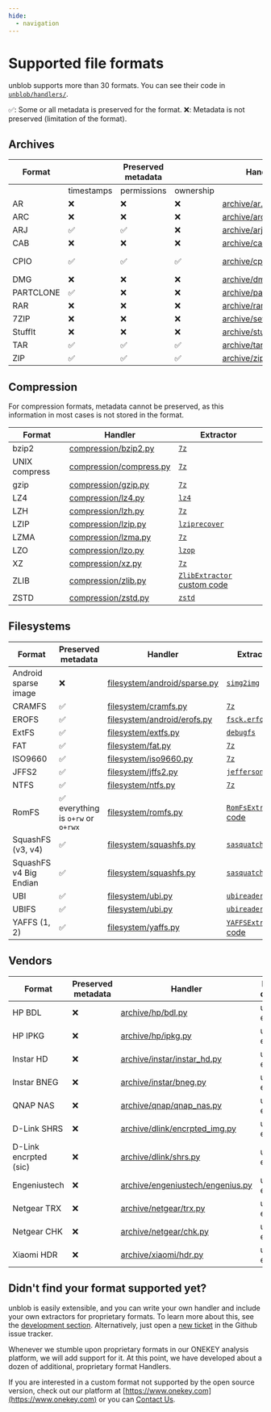 ```yaml
---
hide:
  - navigation
---
```


# Supported file formats

unblob supports more than 30 formats. You can see their code in
[`unblob/handlers/`](https://github.com/onekey-sec/unblob/blob/main/unblob/handlers/__init__.py).

✅: Some or all metadata is preserved for the format.
❌: Metadata is not preserved (limitation of the format).

## Archives

| Format  |            | Preserved metadata |           | Handler                               | Extractor command           |
| ------- | ---------- | ------------------ | --------- | ------------------------------------- | --------------------------- |
|         | timestamps | permissions        | ownership |                                       |                             |
| AR      | ❌         | ❌                 | ❌        | [archive/ar.py][ar-handler]           | [`unar`][ar-extractor]      |
| ARC     | ❌         | ❌                 | ❌        | [archive/arc.py][arc-handler]         | [`unar`][arc-extractor]     |
| ARJ     | ✅         | ✅                 | ❌        | [archive/arj.py][arj-handler]         | [`7z`][arj-extractor]       |
| CAB     | ❌         | ❌                 | ❌        | [archive/cab.py][cab-handler]         | [`7z`][cab-extractor]       |
| CPIO    | ✅         | ✅                 | ✅        | [archive/cpio.py][cpio-handler]       | unblob extractor            |
| DMG     | ❌         | ❌                 | ❌        | [archive/dmg.py][dmg-handler]         | [`7z`][dmg-extractor]       |
| PARTCLONE | ✅       | ❌                 | ❌        | [archive/partclone.py][partclone-handler] | [`partclone`][partclone-extractor] |
| RAR     | ❌         | ❌                 | ❌        | [archive/rar.py][rar-handler]         | [`unar`][rar-extractor]     |
| 7ZIP    | ❌         | ❌                 | ❌        | [archive/sevenzip.py][7zip-handler]   | [`7z`][7zip-extractor]      |
| StuffIt | ❌         | ❌                 | ❌        | [archive/stuffit.py][stuffit-handler] | [`unar`][stuffit-extractor] |
| TAR     | ✅         | ✅                 | ✅        | [archive/tar.py][tar-handler]         | [`7z`][tar-extractor]       |
| ZIP     | ✅         | ✅                 | ✅        | [archive/zip.py][zip-handler]         | [`7z`][zip-extractor]       |

[ar-handler]: https://github.com/onekey-sec/unblob/blob/main/unblob/handlers/archive/ar.py
[ar-extractor]: https://github.com/onekey-sec/unblob/blob/3008039881a0434deb75962e7999b7e35aca8271/unblob/handlers/archive/ar.py#L30
[arc-handler]: https://github.com/onekey-sec/unblob/blob/main/unblob/handlers/archive/arc.py
[arc-extractor]: https://github.com/onekey-sec/unblob/blob/3008039881a0434deb75962e7999b7e35aca8271/unblob/handlers/archive/arc.py#L44
[arj-handler]: https://github.com/onekey-sec/unblob/blob/main/unblob/handlers/archive/arj.py
[arj-extractor]: https://github.com/onekey-sec/unblob/blob/3008039881a0434deb75962e7999b7e35aca8271/unblob/handlers/archive/arj.py#L102
[cab-handler]: https://github.com/onekey-sec/unblob/blob/main/unblob/handlers/archive/cab.py
[cab-extractor]: https://github.com/onekey-sec/unblob/blob/3008039881a0434deb75962e7999b7e35aca8271/unblob/handlers/archive/cab.py#L43
[cpio-handler]: https://github.com/onekey-sec/unblob/blob/main/unblob/handlers/archive/cpio.py
[dmg-handler]: https://github.com/onekey-sec/unblob/blob/main/unblob/handlers/archive/dmg.py
[dmg-extractor]: https://github.com/onekey-sec/unblob/blob/3008039881a0434deb75962e7999b7e35aca8271/unblob/handlers/archive/dmg.py#L67-L69
[partclone-handler]: https://github.com/onekey-sec/unblob/blob/main/unblob/handlers/archive/partclone.py
[partclone-extractor]: https://github.com/onekey-sec/unblob/blob/b21b6dc291583af6b7ec9b7c3d63ee8302328841/python/unblob/handlers/archive/partclone.py#L44
[rar-handler]: https://github.com/onekey-sec/unblob/blob/main/unblob/handlers/archive/rar.py
[rar-extractor]: https://github.com/onekey-sec/unblob/blob/3008039881a0434deb75962e7999b7e35aca8271/unblob/handlers/archive/rar.py#L32
[7zip-handler]: https://github.com/onekey-sec/unblob/blob/main/unblob/handlers/archive/sevenzip.py
[7zip-extractor]: https://github.com/onekey-sec/unblob/blob/3008039881a0434deb75962e7999b7e35aca8271/unblob/handlers/archive/sevenzip.py#L58
[stuffit-handler]: https://github.com/onekey-sec/unblob/blob/main/unblob/handlers/archive/stuffit.py
[stuffit-extractor]: https://github.com/onekey-sec/unblob/blob/3008039881a0434deb75962e7999b7e35aca8271/unblob/handlers/archive/stuffit.py#L39
[tar-handler]: https://github.com/onekey-sec/unblob/blob/main/unblob/handlers/archive/tar.py
[tar-extractor]: https://github.com/onekey-sec/unblob/blob/3008039881a0434deb75962e7999b7e35aca8271/unblob/handlers/archive/tar.py#L105-L107
[zip-handler]: https://github.com/onekey-sec/unblob/blob/main/unblob/handlers/archive/zip.py
[zip-extractor]: https://github.com/onekey-sec/unblob/blob/3008039881a0434deb75962e7999b7e35aca8271/unblob/handlers/archive/zip.py#L62

## Compression

For compression formats, metadata cannot be preserved, as this information in most cases is not stored in the format.

| Format        | Handler                                     | Extractor                                     |
| ------------- | ------------------------------------------- | --------------------------------------------- |
| bzip2         | [compression/bzip2.py][bzip2-handler]       | [`7z`][bzip2-extractor]                       |
| UNIX compress | [compression/compress.py][compress-handler] | [`7z`][compress-extractor]                    |
| gzip          | [compression/gzip.py][gzip-handler]         | [`7z`][gzip-extractor]                        |
| LZ4           | [compression/lz4.py][lz4-handler]           | [`lz4`][lz4-extractor]                        |
| LZH           | [compression/lzh.py][lzh-handler]           | [`7z`][lzh-extractor]                         |
| LZIP          | [compression/lzip.py][lzip-handler]         | [`lziprecover`][lzip-extractor]               |
| LZMA          | [compression/lzma.py][lzma-handler]         | [`7z`][lzma-extractor]                        |
| LZO           | [compression/lzo.py][lzo-handler]           | [`lzop`][lzo-extractor]                       |
| XZ            | [compression/xz.py][xz-handler]             | [`7z`][xz-extractor]                          |
| ZLIB          | [compression/zlib.py][zlib-handler]         | [`ZlibExtractor` custom code][zlib-extractor] |
| ZSTD          | [compression/zstd.py][zstd-handler]         | [`zstd`][zstd-extractor]                      |

[bzip2-handler]: https://github.com/onekey-sec/unblob/blob/main/unblob/handlers/compression/bzip2.py
[bzip2-extractor]: https://github.com/onekey-sec/unblob/blob/3008039881a0434deb75962e7999b7e35aca8271/unblob/handlers/compression/bzip2.py#L139
[compress-handler]: https://github.com/onekey-sec/unblob/blob/main/unblob/handlers/compression/compress.py
[compress-extractor]: https://github.com/onekey-sec/unblob/blob/3008039881a0434deb75962e7999b7e35aca8271/unblob/handlers/compression/compress.py#L61
[gzip-handler]: https://github.com/onekey-sec/unblob/blob/main/unblob/handlers/compression/gzip.py
[gzip-extractor]: https://github.com/onekey-sec/unblob/blob/3008039881a0434deb75962e7999b7e35aca8271/unblob/handlers/compression/gzip.py#L63
[lz4-handler]: https://github.com/onekey-sec/unblob/blob/main/unblob/handlers/compression/lz4.py
[lz4-extractor]: https://github.com/onekey-sec/unblob/blob/3008039881a0434deb75962e7999b7e35aca8271/unblob/handlers/compression/lz4.py#L70
[lzh-handler]: https://github.com/onekey-sec/unblob/blob/main/unblob/handlers/compression/lzh.py
[lzh-extractor]: https://github.com/onekey-sec/unblob/blob/3008039881a0434deb75962e7999b7e35aca8271/unblob/handlers/compression/lzh.py#L58
[lzip-handler]: https://github.com/onekey-sec/unblob/blob/main/unblob/handlers/compression/lzip.py
[lzip-extractor]: https://github.com/onekey-sec/unblob/blob/3008039881a0434deb75962e7999b7e35aca8271/unblob/handlers/compression/lzip.py#L43-L45
[lzma-handler]: https://github.com/onekey-sec/unblob/blob/main/unblob/handlers/compression/lzma.py
[lzma-extractor]: https://github.com/onekey-sec/unblob/blob/3008039881a0434deb75962e7999b7e35aca8271/unblob/handlers/compression/lzma.py#L44
[lzo-handler]: https://github.com/onekey-sec/unblob/blob/main/unblob/handlers/compression/lzo.py
[lzo-extractor]: https://github.com/onekey-sec/unblob/blob/3008039881a0434deb75962e7999b7e35aca8271/unblob/handlers/compression/lzo.py#L78
[xz-handler]: https://github.com/onekey-sec/unblob/blob/main/unblob/handlers/compression/xz.py
[xz-extractor]: https://github.com/onekey-sec/unblob/blob/3008039881a0434deb75962e7999b7e35aca8271/unblob/handlers/compression/xz.py#L173
[zlib-handler]: https://github.com/onekey-sec/unblob/blob/8fe0d558265b87cb5c29dbc8f618b79297732a1a/unblob/handlers/compression/zlib.py
[zlib-extractor]: https://github.com/onekey-sec/unblob/blob/8fe0d558265b87cb5c29dbc8f618b79297732a1a/unblob/handlers/compression/zlib.py#L16-L22
[zstd-handler]: https://github.com/onekey-sec/unblob/blob/main/unblob/handlers/compression/zstd.py
[zstd-extractor]: https://github.com/onekey-sec/unblob/blob/3008039881a0434deb75962e7999b7e35aca8271/unblob/handlers/compression/zstd.py#L27

## Filesystems

| Format                 | Preserved metadata                 | Handler                                         | Extractor command                               |
| ---------------------- | ---------------------------------- | ----------------------------------------------- | ----------------------------------------------- |
| Android sparse image   | ❌                                 | [filesystem/android/sparse.py][android-handler] | [`simg2img`][android-extractor]                 |
| CRAMFS                 | ✅                                 | [filesystem/cramfs.py][cramfs-handler]          | [`7z`][cramfs-extractor]                        |
| EROFS                  | ✅                                 | [filesystem/android/erofs.py][erofs-handler]    | [`fsck.erfos`][erofs-extractor]                 |
| ExtFS                  | ✅                                 | [filesystem/extfs.py][extfs-handler]            | [`debugfs`][extfs-extractor]                    |
| FAT                    | ✅                                 | [filesystem/fat.py][fat-handler]                | [`7z`][fat-extractor]                           |
| ISO9660                | ✅                                 | [filesystem/iso9660.py][iso9660-handler]        | [`7z`][iso9660-extractor]                       |
| JFFS2                  | ✅                                 | [filesystem/jffs2.py][jffs2-handler]            | [`jefferson`][jffs2-extractor]                  |
| NTFS                   | ✅                                 | [filesystem/ntfs.py][ntfs-handler]              | [`7z`][ntfs-extractor]                          |
| RomFS                  | ✅ everything is `o+rw` or `o+rwx` | [filesystem/romfs.py][romfs-handler]            | [`RomFsExtractor` custom code][romfs-extractor] |
| SquashFS (v3, v4)      | ✅                                 | [filesystem/squashfs.py][squashfs-handler]      | [`sasquatch`][squashfs-extractor]               |
| SquashFS v4 Big Endian | ✅                                 | [filesystem/squashfs.py][squashfs-handler]      | [`sasquatch-v4-be`][squashfs-v4-be-extractor]   |
| UBI                    | ✅                                 | [filesystem/ubi.py][ubi-handler]                | [`ubireader_extract_images`][ubi-extractor]     |
| UBIFS                  | ✅                                 | [filesystem/ubi.py][ubi-handler]                | [`ubireader_extract_files`][ubifs-extractor]    |
| YAFFS (1, 2)           | ✅                                 | [filesystem/yaffs.py][yaffs-handler]            | [`YAFFSExtractor` custom code][yaffs-extractor] |

[android-handler]: https://github.com/onekey-sec/unblob/blob/main/unblob/handlers/filesystem/android/sparse.py
[android-extractor]: https://github.com/onekey-sec/unblob/blob/3008039881a0434deb75962e7999b7e35aca8271/unblob/handlers/filesystem/android/sparse.py#L61
[cramfs-handler]: https://github.com/onekey-sec/unblob/blob/main/unblob/handlers/filesystem/cramfs.py
[cramfs-extractor]: https://github.com/onekey-sec/unblob/blob/3008039881a0434deb75962e7999b7e35aca8271/unblob/handlers/filesystem/cramfs.py#L45
[erofs-handler]: https://github.com/onekey-sec/unblob/blob/main/unblob/handlers/filesystem/android/erfos.py
[erofs-extractor]: https://github.com/onekey-sec/unblob/blob/main/unblob/handlers/filesystem/android/erfos.py#L45
[extfs-handler]: https://github.com/onekey-sec/unblob/blob/main/unblob/handlers/filesystem/extfs.py
[extfs-extractor]: https://github.com/onekey-sec/unblob/blob/3008039881a0434deb75962e7999b7e35aca8271/unblob/handlers/filesystem/extfs.py#L68
[fat-handler]: https://github.com/onekey-sec/unblob/blob/main/unblob/handlers/filesystem/fat.py
[fat-extractor]: https://github.com/onekey-sec/unblob/blob/3008039881a0434deb75962e7999b7e35aca8271/unblob/handlers/filesystem/fat.py#L103
[iso9660-handler]: https://github.com/onekey-sec/unblob/blob/main/unblob/handlers/filesystem/iso9660.py
[iso9660-extractor]: https://github.com/onekey-sec/unblob/blob/3008039881a0434deb75962e7999b7e35aca8271/unblob/handlers/filesystem/iso9660.py#L111
[jffs2-handler]: https://github.com/onekey-sec/unblob/blob/main/unblob/handlers/filesystem/jffs2.py
[jffs2-extractor]: https://github.com/onekey-sec/unblob/blob/3008039881a0434deb75962e7999b7e35aca8271/unblob/handlers/filesystem/jffs2.py#L56
[ntfs-handler]: https://github.com/onekey-sec/unblob/blob/main/unblob/handlers/filesystem/ntfs.py
[ntfs-extractor]: https://github.com/onekey-sec/unblob/blob/3008039881a0434deb75962e7999b7e35aca8271/unblob/handlers/filesystem/ntfs.py#L63
[romfs-handler]: https://github.com/onekey-sec/unblob/blob/main/unblob/handlers/filesystem/romfs.py
[romfs-extractor]: https://github.com/onekey-sec/unblob/blob/3008039881a0434deb75962e7999b7e35aca8271/unblob/handlers/filesystem/romfs.py#L334-L340
[squashfs-handler]: https://github.com/onekey-sec/unblob/blob/main/unblob/handlers/filesystem/squashfs.py
[squashfs-extractor]: https://github.com/onekey-sec/unblob/blob/3008039881a0434deb75962e7999b7e35aca8271/unblob/handlers/filesystem/squashfs.py#L18-L20
[squashfs-v4-be-extractor]: https://github.com/onekey-sec/unblob/blob/3008039881a0434deb75962e7999b7e35aca8271/unblob/handlers/filesystem/squashfs.py#L233-L235
[ubi-handler]: https://github.com/onekey-sec/unblob/blob/main/unblob/handlers/filesystem/ubi.py
[ubi-extractor]: https://github.com/onekey-sec/unblob/blob/3008039881a0434deb75962e7999b7e35aca8271/unblob/handlers/filesystem/ubi.py#L105
[ubifs-extractor]: https://github.com/onekey-sec/unblob/blob/3008039881a0434deb75962e7999b7e35aca8271/unblob/handlers/filesystem/ubi.py#L82
[yaffs-handler]: https://github.com/onekey-sec/unblob/blob/main/unblob/handlers/filesystem/yaffs.py
[yaffs-extractor]: https://github.com/onekey-sec/unblob/blob/main/unblob/handlers/filesystem/yaffs.py

## Vendors

| Format                 | Preserved metadata                 | Handler                                         | Extractor command                               |
| ---------------------- | ---------------------------------- | ----------------------------------------------- | ----------------------------------------------- |
| HP BDL                 | ❌                                 | [archive/hp/bdl.py][hp-bdl]                     | unblob extractor                                |
| HP IPKG                | ❌                                 | [archive/hp/ipkg.py][hp-ipkg]                   | unblob extractor                                |
| Instar HD              | ❌                                 | [archive/instar/instar_hd.py][instar-hd]        | unblob extractor                                |
| Instar BNEG            | ❌                                 | [archive/instar/bneg.py][instar-bneg]           | unblob extractor                                |
| QNAP NAS               | ❌                                 | [archive/qnap/qnap_nas.py][qnap-nas]            | unblob extractor                                |
| D-Link SHRS            | ❌                                 | [archive/dlink/encrpted_img.py][dlink-enc]      | unblob extractor                                |
| D-Link encrpted (sic)  | ❌                                 | [archive/dlink/shrs.py][dlink-shrs]             | unblob extractor                                |
| Engeniustech           | ❌                                 | [archive/engeniustech/engenius.py][engenius]    | unblob extractor                                |
| Netgear TRX            | ❌                                 | [archive/netgear/trx.py][netgear-trx]           | unblob extractor                                |
| Netgear CHK            | ❌                                 | [archive/netgear/chk.py][netgear-chk]           | unblob extractor                                |
| Xiaomi HDR             | ❌                                 | [archive/xiaomi/hdr.py][xiaomi-hdr]             | unblob extractor                                |


[hp-bdl]: https://github.com/onekey-sec/unblob/blob/main/unblob/handlers/archive/hp/bdl.py
[hp-ipkg]: https://github.com/onekey-sec/unblob/blob/main/unblob/handlers/archive/hp/ipkg.py
[instar-hd]: https://github.com/onekey-sec/unblob/blob/main/unblob/handlers/archive/instar/instar_hd.py
[instar-bneg]: https://github.com/onekey-sec/unblob/blob/main/unblob/handlers/archive/instar/bneg.py
[qnap-nas]: https://github.com/onekey-sec/unblob/blob/main/unblob/handlers/archive/qnap/qnap_nas.py
[dlink-enc]: https://github.com/onekey-sec/unblob/blob/main/unblob/handlers/archive/dlink/encrpted_img.py
[dlink-shrs]: https://github.com/onekey-sec/unblob/blob/main/unblob/handlers/archive/dlink/shrs.py
[engenius]: https://github.com/onekey-sec/unblob/blob/main/unblob/handlers/archive/engeniustech/engenius.py
[netgear-trx]: https://github.com/onekey-sec/unblob/blob/main/unblob/handlers/archive/netgear/trx.py
[netgear-chk]: https://github.com/onekey-sec/unblob/blob/main/unblob/handlers/archive/netgear/chk.py
[xiaomi-hdr]: https://github.com/onekey-sec/unblob/blob/main/unblob/handlers/archive/xiaomi/hdr.py

## Didn't find your format supported yet?

unblob is easily extensible, and you can write your own handler and include your own extractors for proprietary formats.
To learn more about this, see the [development section](development.md).
Alternatively, just open a [new ticket](https://github.com/onekey-sec/unblob/issues) in the Github issue tracker.

Whenever we stumble upon proprietary formats in our ONEKEY analysis platform, we will add support for it.
At this point, we have developed about a dozen of additional, proprietary format Handlers.

If you are interested in a custom format not supported by the open source version, check out our platform at
[https://www.onekey.com](https://www.onekey.com) or you can [Contact Us](support.md).
